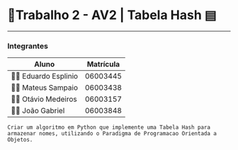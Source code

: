 # 📃Trabalho 2 - AV2  | Tabela Hash ▤

---

### **Integrantes**

| Aluno | Matrícula |
|--- |---- |
| 👨🏼 Eduardo Esplinio | 06003445 |
| 👨🏽 Mateus Sampaio | 06003438 |
| 👨🏻 Otávio Medeiros | 06003157 |
| 🧔🏻 João Gabriel | 06003848 |


```
Criar um algoritmo em Python que implemente uma Tabela Hash para armazenar nomes, utilizando o Paradigma de Programacao Orientada a Objetos.
```

